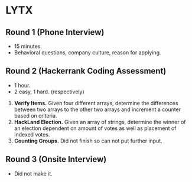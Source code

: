 # LYTX

## Round 1 (Phone Interview)

- 15 minutes.
- Behavioral questions, company culture, reason for applying.

## Round 2 (Hackerrank Coding Assessment)

- 1 hour.
- 2 easy, 1 hard. (respectively)

1. **Verify Items.** Given four different arrays, determine the differences between two arrays to the other two arrays and increment a counter based on criteria.
2. **HackLand Election.** Given an array of strings, determine the winner of an election dependent on amount of votes as well as placement of indexed votes.
3. **Counting Groups.** Did not finish so can not put further input.

## Round 3 (Onsite Interview)

- Did not make it.
